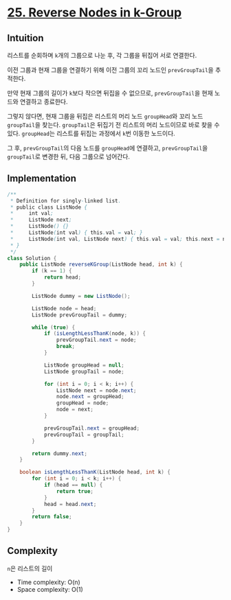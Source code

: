 # [25. Reverse Nodes in k-Group](https://leetcode.com/problems/reverse-nodes-in-k-group/description/)

## Intuition
리스트를 순회하며 `k`개의 그룹으로 나눈 후, 각 그룹을 뒤집어 서로 연결한다.

이전 그룹과 현재 그룹을 연결하기 위해 이전 그룹의 꼬리 노드인 `prevGroupTail`을 추적한다.

만약 현재 그룹의 길이가 `k`보다 작으면 뒤집을 수 없으므로, `prevGroupTail`을 현재 노드와 연결하고 종료한다.

그렇지 않다면, 현재 그룹을 뒤집은 리스트의 머리 노드 `groupHead`와 꼬리 노드 `groupTail`을 찾는다.
`groupTail`은 뒤집기 전 리스트의 머리 노드이므로 바로 찾을 수 있다.
`groupHead`는 리스트를 뒤집는 과정에서 `k`번 이동한 노드이다.

그 후, `prevGroupTail`의 다음 노드를 `groupHead`에 연결하고, `prevGroupTail`을 `groupTail`로 변경한 뒤, 다음 그룹으로 넘어간다.

## Implementation
```java
/**
 * Definition for singly-linked list.
 * public class ListNode {
 *     int val;
 *     ListNode next;
 *     ListNode() {}
 *     ListNode(int val) { this.val = val; }
 *     ListNode(int val, ListNode next) { this.val = val; this.next = next; }
 * }
 */
class Solution {
    public ListNode reverseKGroup(ListNode head, int k) {
        if (k == 1) {
            return head;
        }

        ListNode dummy = new ListNode();

        ListNode node = head;
        ListNode prevGroupTail = dummy;

        while (true) {
            if (isLengthLessThanK(node, k)) {
                prevGroupTail.next = node;
                break;
            }

            ListNode groupHead = null;
            ListNode groupTail = node;

            for (int i = 0; i < k; i++) {
                ListNode next = node.next;
                node.next = groupHead;
                groupHead = node;
                node = next;
            }

            prevGroupTail.next = groupHead;
            prevGroupTail = groupTail;
        }

        return dummy.next;
    }

    boolean isLengthLessThanK(ListNode head, int k) {
        for (int i = 0; i < k; i++) {
            if (head == null) {
                return true;
            }
            head = head.next;
        }
        return false;
    }
}
```

## Complexity
`n`은 리스트의 길이
- Time complexity: O(n)
- Space complexity: O(1)
